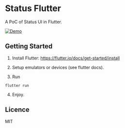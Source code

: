 # Status Flutter

A PoC of Status UI in Flutter.

[![Demo](https://img.youtube.com/vi/6i4ufYIrZmw/0.jpg)](https://www.youtube.com/watch?v=Y6i4ufYIrZmw)

## Getting Started

1. Install Flutter: https://flutter.io/docs/get-started/install

2. Setup emulators or devices (see flutter docs).

3. Run
```
flutter run
```
4. Enjoy.

## Licence

MIT

